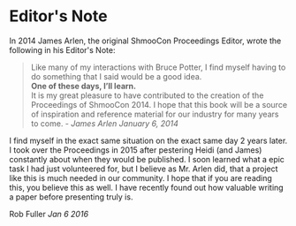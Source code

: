 # Editor's Note

In 2014 James Arlen, the original ShmooCon Proceedings Editor, wrote the following in his Editor's Note:

>Like many of my interactions with Bruce Potter, I find myself having to do something that I said would be a good idea.  
>**One of these days, I’ll learn.**  
> It is my great pleasure to have contributed to the creation of the Proceedings of ShmooCon 2014. I hope that this book will be a source of inspiration and reference material for our industry for many years to come. - *James Arlen January 6, 2014*

I find myself in the exact same situation on the exact same day 2 years later. I took over the Proceedings in 2015 after pestering Heidi (and James) constantly about when they would be published. I soon learned what a epic task I had just volunteered for, but I believe as Mr. Arlen did, that a project like this is much needed in our community. I hope that if you are reading this, you believe this as well. I have recently found out how valuable writing a paper before presenting truly is.


Rob Fuller
*Jan 6 2016*